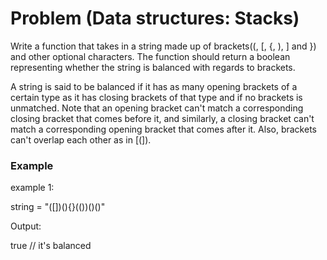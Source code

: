 # Problem (Data structures: Stacks)

Write a function that takes in a string made up of brackets((, [, {, ), ] and }) and other optional characters. The function should return a boolean representing whether the string is balanced with regards to brackets.

A string is said to be balanced if it has as many opening brackets of a certain type as it has closing brackets of that type and if no brackets is unmatched. Note that an opening bracket can't match a corresponding closing bracket that comes before it, and similarly, a closing bracket can't match a corresponding opening bracket that comes after it. Also, brackets can't overlap each other as in [(]).

### Example

example 1:

string = "([])(){}(())()()"

Output:

true // it's balanced
